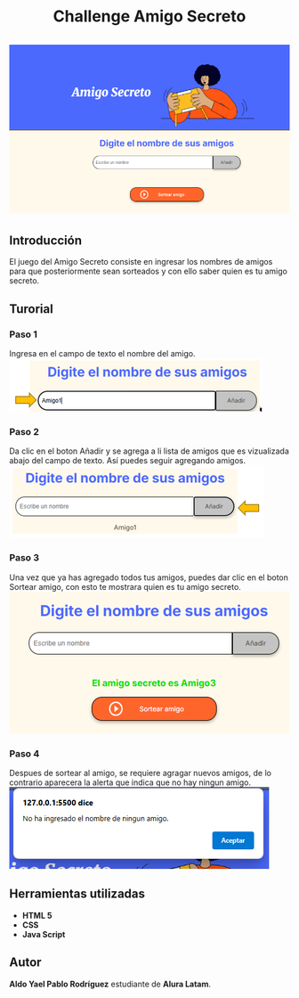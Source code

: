 <div align="center">
  <h1 align="center">
    Challenge Amigo Secreto
    <br />
    <br />    
    <img src="./assets/img1.png" alt="challenge amigo secreto">    
  </h1>
</div>

## Introducción

El juego del Amigo Secreto consiste en ingresar los nombres de amigos para que
posteriormente sean sorteados y con ello saber quien es tu amigo secreto.

## Turorial

### Paso 1
Ingresa en el campo de texto el nombre del amigo.
<br />
<img src="./assets/img2.png" alt="ingresar nombre de amigo">

### Paso 2
Da clic en el boton Añadir y se agrega a li lista de amigos que es vizualizada 
abajo del campo de texto. Así puedes seguir agregando amigos.
<br />
<img src="./assets/img3.png" alt="ingresar nombre de amigo">

### Paso 3
Una vez que ya has agregado todos tus amigos, puedes dar clic en el boton
Sortear amigo, con esto te mostrara quien es tu amigo secreto.
<br />
<img src="./assets/img4.png" alt="sortear amigo">

### Paso 4
Despues de sortear al amigo, se requiere agragar nuevos amigos, de lo contrario aparecera la alerta que 
indica que no hay ningun amigo.
<br />
<img  src="./assets/img5.png" alt="alert">

## Herramientas utilizadas
- **HTML 5**
- **CSS**
- **Java Script**

## Autor
**Aldo Yael Pablo Rodríguez** estudiante de **Alura Latam**.
